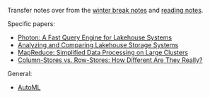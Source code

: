 Transfer notes over from the [winter break notes](https://www.notion.so/Interlude-Winter-Break-873b708fcca9469e94ec08ed9ea2fb9d) and [reading notes](https://www.notion.so/Reading-Notes-525e5ea1700d4908ad6dcdf89c86f27e).

Specific papers:

- [Photon: A Fast Query Engine for Lakehouse Systems](https://15721.courses.cs.cmu.edu/spring2023/papers/20-databricks/sigmod_photon.pdf)
- [Analyzing and Comparing Lakehouse Storage Systems](https://15721.courses.cs.cmu.edu/spring2023/papers/20-databricks/p92-jain.pdf)
- [MapReduce: Simplified Data Processing on Large Clusters](http://static.googleusercontent.com/media/research.google.com/es/us/archive/mapreduce-osdi04.pdf)
- [Column-Stores vs. Row-Stores: How Different Are They Really?](https://15721.courses.cs.cmu.edu/spring2023/papers/03-storage/p967-abadi.pdf)

General:

- [AutoML](https://www.databricks.com/blog/2021/05/27/introducing-databricks-automl-a-glass-box-approach-to-automating-machine-learning-development.html)